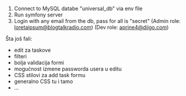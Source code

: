 1. Connect to MySQL databe "universal_db" via env file
2. Run symfony server
3. Login with any email from the db, pass for all is "secret"
    (Admin role: loretaipsum@blogtalkradio.com)
    (Dev role: aprine4@diigo.com)

Šta još fali:
- edit za taskove
- filteri
- bolja validacija formi
- mogućnost izmene passworda usera u editu
- CSS stilovi za add task formu
- generalno CSS tu i tamo
- ...
